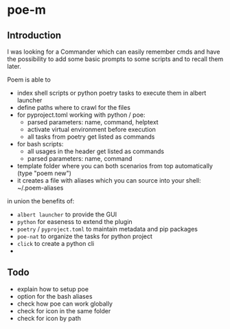 # poe-m

## Introduction

I was looking for a Commander which can easily remember cmds and have the possibility to add some basic prompts to some scripts and to recall them later.

Poem is able to 

- index shell scripts or python poetry tasks to execute them in albert launcher
- define paths where to crawl for the files
- for pyproject.toml working with python / poe:
    - parsed parameters: name, command, helptext
    - activate virtual environment before execution
    - all tasks from poetry get listed as commands
- for bash scripts:
    - all usages in the header get listed as commands
    - parsed parameters: name, command
- template folder where you can both scenarios from top automatically (type "poem new")
- it creates a file with aliases which you can source into your shell: ~/.poem-aliases

in union the benefits of:

- `albert launcher` to provide the GUI
- `python` for easeness to extend the plugin
- `poetry` / `pyproject.toml` to maintain metadata and pip packages
- `poe-nat` to organize the tasks for python project
- `click` to create a python cli
- 

## Todo

- explain how to setup poe
- option for the bash aliases
- check how poe can work globally
- check for icon in the same folder
- check for icon by path